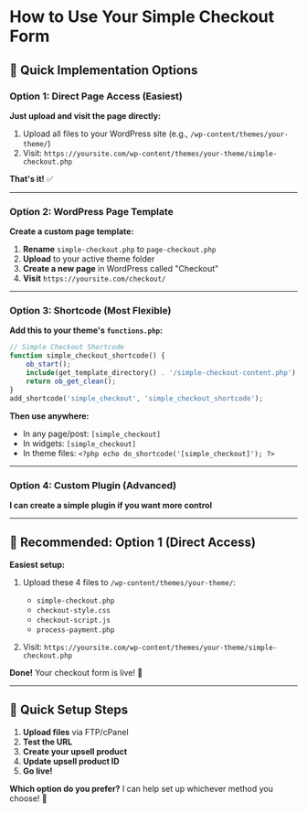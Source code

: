 # How to Use Your Simple Checkout Form

## 🚀 Quick Implementation Options

### Option 1: Direct Page Access (Easiest)
**Just upload and visit the page directly:**

1. Upload all files to your WordPress site (e.g., `/wp-content/themes/your-theme/`)
2. Visit: `https://yoursite.com/wp-content/themes/your-theme/simple-checkout.php`

**That's it!** ✅

---

### Option 2: WordPress Page Template
**Create a custom page template:**

1. **Rename** `simple-checkout.php` to `page-checkout.php`
2. **Upload** to your active theme folder
3. **Create a new page** in WordPress called "Checkout" 
4. **Visit** `https://yoursite.com/checkout/`

---

### Option 3: Shortcode (Most Flexible)
**Add this to your theme's `functions.php`:**

```php
// Simple Checkout Shortcode
function simple_checkout_shortcode() {
    ob_start();
    include(get_template_directory() . '/simple-checkout-content.php');
    return ob_get_clean();
}
add_shortcode('simple_checkout', 'simple_checkout_shortcode');
```

**Then use anywhere:**
- In any page/post: `[simple_checkout]`
- In widgets: `[simple_checkout]` 
- In theme files: `<?php echo do_shortcode('[simple_checkout]'); ?>`

---

### Option 4: Custom Plugin (Advanced)
**I can create a simple plugin if you want more control**

---

## 🎯 Recommended: Option 1 (Direct Access)

**Easiest setup:**
1. Upload these 4 files to `/wp-content/themes/your-theme/`:
   - `simple-checkout.php`
   - `checkout-style.css`
   - `checkout-script.js` 
   - `process-payment.php`

2. Visit: `https://yoursite.com/wp-content/themes/your-theme/simple-checkout.php`

**Done!** Your checkout form is live! 🎉

---

## 📝 Quick Setup Steps

1. **Upload files** via FTP/cPanel
2. **Test the URL** 
3. **Create your upsell product** 
4. **Update upsell product ID**
5. **Go live!**

**Which option do you prefer?** I can help set up whichever method you choose! 🚀